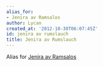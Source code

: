 ```yaml
---
alias_for:
- Jenira av Ramsalos
author: Lycan
created_at: '2012-10-30T06:07:45Z'
id: jenira av rumslauch
title: Jenira av Rumslauch
---
```

Alias for [Jenira av Ramsalos]

  [Jenira av Ramsalos]: Jenira_av_Ramsalos